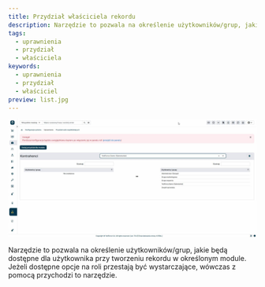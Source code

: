 ```yaml
---
title: Przydział właściciela rekordu
description: Narzędzie to pozwala na określenie użytkowników/grup, jakie będą dostępne dla użytkownika przy tworzeniu rekordu w określonym module.
tags:
  - uprawnienia
  - przydział
  - właściciela
keywords:
  - uprawnienia
  - przydział
  - właściciel
preview: list.jpg
---
```


![list.jpg](list.jpg)

Narzędzie to pozwala na określenie użytkowników/grup, jakie będą dostępne dla użytkownika przy tworzeniu rekordu w określonym module. Jeżeli dostępne opcje na roli przestają być wystarczające, wówczas z pomocą przychodzi to narzędzie.

